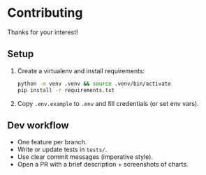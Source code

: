 # Contributing

Thanks for your interest!

## Setup
1. Create a virtualenv and install requirements:
   ```bash
   python -m venv .venv && source .venv/bin/activate
   pip install -r requirements.txt
   ```
2. Copy `.env.example` to `.env` and fill credentials (or set env vars).

## Dev workflow
- One feature per branch.
- Write or update tests in `tests/`.
- Use clear commit messages (imperative style).
- Open a PR with a brief description + screenshots of charts.
